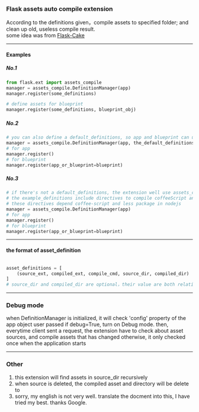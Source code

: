 ### Flask assets auto compile extension
According to the definitions given，compile assets to specified folder; and clean up old, useless compile result.  
some idea was from [Flask-Cake](https://github.com/rsenk330/Flask-Cake)

---

#### Examples

##### No.1
```python
from flask.ext import assets_compile
manager = assets_compile.DefinitionManager(app)
manager.register(some_definitions)

# define assets for blueprint
manager.register(some_definitions, blueprint_obj)
```

##### No.2
```python
# you can also define a default_definitions, so app and blueprint can use the same definitions.(of course, input and output directory'path will determined by their own root_path)
manager = assets_compile.DefinitionManager(app, the_default_definitions)
# for app
manager.register()
# for blueprint
manager.register(app_or_blueprint=blueprint)
```

##### No.3
```python
# if there's not a default_definitions, the extension well use assets_compile.example_definitions by default.
# the example_definitions include directives to compile coffeeScript and LESS.
# these directives depend coffee-script and less package in nodejs
manager = assets_compile.DefinitionManager(app)
# for app
manager.register()
# for blueprint
manager.register(app_or_blueprint=blueprint)
```

---

#### the format of asset_definition

```python

asset_definitions = [
    (source_ext, compiled_ext, compile_cmd, source_dir, compiled_dir)
]
# source_dir and compiled_dir are optional，their value are both relative path to app/blueprint.root_path (notice: it's root_path, instead of static_folder)
```

---

### Debug mode

when DefinitionManager is initialized, it will check 'config' property of the app object user passed
if debug=True, turn on Debug mode.
then, everytime client sent a request, the extension have to check about asset sources, and compile assets that has changed
otherwise, it only checked once when the application starts

---

### Other

1. this extension will find assets in source_dir recursively 
2. when source is deleted, the compiled asset and directory will be delete to
3. sorry, my english is not very well. translate the docment into this, I have tried my best. thanks Google.